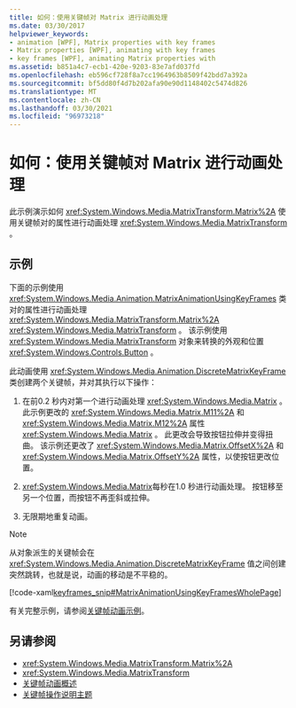 ```yaml
---
title: 如何：使用关键帧对 Matrix 进行动画处理
ms.date: 03/30/2017
helpviewer_keywords:
- animation [WPF], Matrix properties with key frames
- Matrix properties [WPF], animating with key frames
- key frames [WPF], animating Matrix properties with
ms.assetid: b851a4c7-ecb1-420e-9203-83e7afd037fd
ms.openlocfilehash: eb596cf728f8a7cc1964963b8509f42bdd7a392a
ms.sourcegitcommit: bf5dd80f4d7b202afa90e90d1148402c5474d826
ms.translationtype: MT
ms.contentlocale: zh-CN
ms.lasthandoff: 03/30/2021
ms.locfileid: "96973218"
---
```

# <a name="how-to-animate-a-matrix-by-using-key-frames"></a>如何：使用关键帧对 Matrix 进行动画处理
此示例演示如何 <xref:System.Windows.Media.MatrixTransform.Matrix%2A> 使用关键帧对的属性进行动画处理 <xref:System.Windows.Media.MatrixTransform> 。  
  
## <a name="example"></a>示例  
 下面的示例使用 <xref:System.Windows.Media.Animation.MatrixAnimationUsingKeyFrames> 类对的属性进行动画处理 <xref:System.Windows.Media.MatrixTransform.Matrix%2A> <xref:System.Windows.Media.MatrixTransform> 。 该示例使用 <xref:System.Windows.Media.MatrixTransform> 对象来转换的外观和位置 <xref:System.Windows.Controls.Button> 。  
  
 此动画使用 <xref:System.Windows.Media.Animation.DiscreteMatrixKeyFrame> 类创建两个关键帧，并对其执行以下操作：  
  
1. 在前0.2 秒内对第一个进行动画处理 <xref:System.Windows.Media.Matrix> 。 此示例更改的 <xref:System.Windows.Media.Matrix.M11%2A> 和 <xref:System.Windows.Media.Matrix.M12%2A> 属性 <xref:System.Windows.Media.Matrix> 。 此更改会导致按钮拉伸并变得扭曲。 该示例还更改了 <xref:System.Windows.Media.Matrix.OffsetX%2A> 和 <xref:System.Windows.Media.Matrix.OffsetY%2A> 属性，以使按钮更改位置。  
  
2. <xref:System.Windows.Media.Matrix>每秒在1.0 秒进行动画处理。 按钮移至另一个位置，而按钮不再歪斜或拉伸。  
  
3. 无限期地重复动画。  
  
> [!NOTE]
> 从对象派生的关键帧会在 <xref:System.Windows.Media.Animation.DiscreteMatrixKeyFrame> 值之间创建突然跳转，也就是说，动画的移动是不平稳的。  
  
 [!code-xaml[keyframes_snip#MatrixAnimationUsingKeyFramesWholePage](~/samples/snippets/xaml/VS_Snippets_Wpf/keyframes_snip/XAML/MatrixAnimationUsingKeyFramesExample.xaml#matrixanimationusingkeyframeswholepage)]  
  
 有关完整示例，请参阅[关键帧动画示例](https://github.com/microsoft/WPF-Samples/tree/master/Animation/KeyFrameAnimation)。  
  
## <a name="see-also"></a>另请参阅

- <xref:System.Windows.Media.MatrixTransform.Matrix%2A>
- <xref:System.Windows.Media.MatrixTransform>
- [关键帧动画概述](key-frame-animations-overview.md)
- [关键帧操作说明主题](key-frame-animation-how-to-topics.md)
